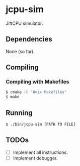 # jcpu-sim

JiftCPU simulator.

## Dependencies

None (so far).

## Compiling

### Compiling with Makefiles

```bash
$ cmake -G "Unix Makefiles"
$ make
```

## Running

```bash
$ ./bin/jcpu-sim [PATH TO FILE]
```

## TODOs

- [ ] Implement all instructions.
- [ ] Implement debugger.
